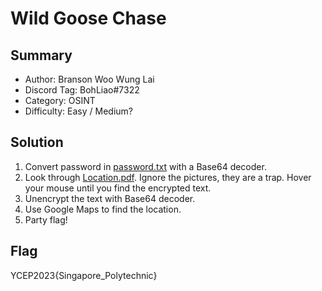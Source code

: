 Wild Goose Chase
===

## Summary

   - Author: Branson Woo Wung Lai
   - Discord Tag: BohLiao#7322
   - Category: OSINT
   - Difficulty: Easy / Medium?

## Solution

1. Convert password in [password.txt](//dist/password.txt) with a Base64 decoder.
2. Look through [Location.pdf](//dist/Location.pdf). Ignore the pictures, they are a trap. Hover your mouse until you find the encrypted text.
3. Unencrypt the text with Base64 decoder.
4. Use Google Maps to find the location.
5. Party flag!

## Flag

YCEP2023{Singapore_Polytechnic} 